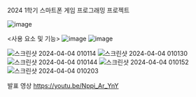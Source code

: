 2024 1학기 스마트폰 게임 프로그래밍 프로젝트



![image](https://github.com/Seunghee-030/Smartphone_Game_Programming/assets/73768560/db7ac2fe-e774-4bf8-8669-93c3fd1f7bbc)


<사용 요소 및 기능>
![image](https://github.com/Seunghee-030/Smartphone_Game_Programming/assets/73768560/4eae1d95-e80f-4814-b10d-e4c95e27e012)
![image](https://github.com/Seunghee-030/Smartphone_Game_Programming/assets/73768560/3b7fdd99-000b-4692-949b-0969ac7132a1)

![스크린샷 2024-04-04 010114](https://github.com/Seunghee-030/Smartphone_Game_Programming/assets/73768560/7ee5a51e-cb0f-4963-9d59-5ee4b4029aa5)
![스크린샷 2024-04-04 010130](https://github.com/Seunghee-030/Smartphone_Game_Programming/assets/73768560/fc204530-a5bd-4a5f-bdd1-41f790687990)
![스크린샷 2024-04-04 010144](https://github.com/Seunghee-030/Smartphone_Game_Programming/assets/73768560/1daef6ce-72f9-40e7-868e-3d78440536f8)
![스크린샷 2024-04-04 010152](https://github.com/Seunghee-030/Smartphone_Game_Programming/assets/73768560/1da113ad-5330-4bef-9e57-cad5d6ff146d)
![스크린샷 2024-04-04 010203](https://github.com/Seunghee-030/Smartphone_Game_Programming/assets/73768560/66cb92c4-79b9-4efa-ba63-1011fffd4387)



발표 영상
https://youtu.be/Nppi_Ar_YnY

